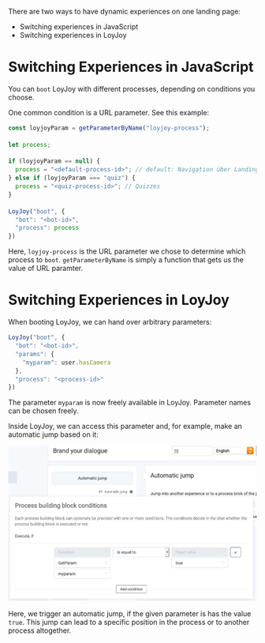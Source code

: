 There are two ways to have dynamic experiences on one landing page:
- Switching experiences in JavaScript
- Switching experiences in LoyJoy


# Switching Experiences in JavaScript

You can `boot` LoyJoy with different processes, depending on conditions you choose. 

One common condition is a URL parameter. See this example:

```javascript
const loyjoyParam = getParameterByName("loyjoy-process");

let process;

if (loyjoyParam == null) {
  process = "<default-process-id>"; // default: Navigation über Landing Page
} else if (loyjoyParam === "quiz") {
  process = "<quiz-process-id>"; // Quizzes
}

LoyJoy("boot", {
  "bot": "<bot-id>",
  "process": process
})
```

Here, `loyjoy-process` is the URL parameter we chose to determine which process to `boot`. `getParameterByName` is
simply a function that gets us the value of URL paramter.

# Switching Experiences in LoyJoy

When booting LoyJoy, we can hand over arbitrary parameters:

```javascript
LoyJoy("boot", {
  "bot": "<bot-id>",
  "params": {
    "myparam": user.hasCamera
  },
  "process": "<process-id>"
})
```

The parameter `myparam` is now freely available in LoyJoy. Parameter names can be chosen freely.

Inside LoyJoy, we can access this parameter and, for example, make an automatic jump based on it:

![condition](dynamic_landing_page/process-jump-condition.png)

Here, we trigger an automatic jump, if the given parameter is has the value `true`. This jump can lead
to a specific position in the process or to another process altogether.

